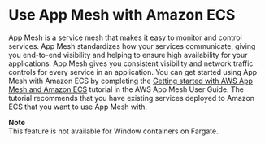# Use App Mesh with Amazon ECS<a name="gs-app-mesh"></a>

App Mesh is a service mesh that makes it easy to monitor and control services\. App Mesh standardizes how your services communicate, giving you end\-to\-end visibility and helping to ensure high availability for your applications\. App Mesh gives you consistent visibility and network traffic controls for every service in an application\. You can get started using App Mesh with Amazon ECS by completing the [Getting started with AWS App Mesh and Amazon ECS](https://docs.aws.amazon.com/app-mesh/latest/userguide/getting-started-ecs.html) tutorial in the AWS App Mesh User Guide\. The tutorial recommends that you have existing services deployed to Amazon ECS that you want to use App Mesh with\.

**Note**  
This feature is not available for Window containers on Fargate\.